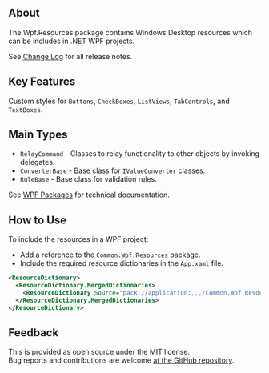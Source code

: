 ## About
The Wpf.Resources package contains Windows Desktop resources which can be includes in .NET WPF projects.

See [Change Log](https://github.com/KevinDHeath/NuGetPackages/tree/main/src/Wpf/Resources#wpfresources) for all release notes.

## Key Features
Custom styles for `Buttons`, `CheckBoxes`, `ListViews`, `TabControls`, and `TextBoxes`.

## Main Types
- `RelayCommand` - Classes to relay functionality to other objects by invoking delegates.
- `ConverterBase` - Base class for `IValueConverter` classes.
- `RuleBase` - Base class for validation rules.

See [WPF Packages](https://kevindheath.github.io/shfb/html/9488fab8-02de-4046-a582-c44f4c2a945f.htm) for technical documentation.

## How to Use
To include the resources in a WPF project:
- Add a reference to the `Common.Wpf.Resources` package.
- Include the required resource dictionaries in the `App.xaml` file.

```xml
<ResourceDictionary>
  <ResourceDictionary.MergedDictionaries>
    <ResourceDictionary Source="pack://application:,,,/Common.Wpf.Resources;component/Themes/Common.xaml"/>
  </ResourceDictionary.MergedDictionaries>
</ResourceDictionary>
```

## Feedback
This is provided as open source under the MIT license.\
Bug reports and contributions are welcome [at the GitHub repository](https://github.com/KevinDHeath/NuGetPackages).